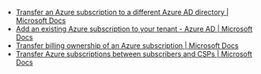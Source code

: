 - [Transfer an Azure subscription to a different Azure AD directory | Microsoft Docs](https://docs.microsoft.com/en-us/azure/role-based-access-control/transfer-subscription)
- [Add an existing Azure subscription to your tenant - Azure AD | Microsoft Docs](https://docs.microsoft.com/en-us/azure/active-directory/fundamentals/active-directory-how-subscriptions-associated-directory)
- [Transfer billing ownership of an Azure subscription | Microsoft Docs](https://docs.microsoft.com/en-us/azure/cost-management-billing/manage/billing-subscription-transfer)
- [Transfer Azure subscriptions between subscribers and CSPs | Microsoft Docs](https://docs.microsoft.com/en-us/azure/cost-management-billing/manage/transfer-subscriptions-subscribers-csp)
